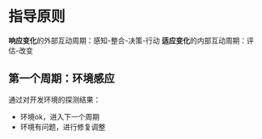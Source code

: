 # 指导原则
**响应变化**的外部互动周期：感知-整合-决策-行动
**适应变化**的内部互动周期：评估-改变

## 第一个周期：环境感应
通过对开发环境的探测结果：
- 环境ok，进入下一个周期
- 环境有问题，进行修复调整

